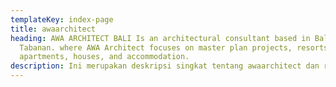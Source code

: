 ```yaml
---
templateKey: index-page
title: awaarchitect
heading: AWA ARCHITECT BALI Is an architectural consultant based in Bali,
  Tabanan. where AWA Architect focuses on master plan projects, resorts, villas,
  apartments, houses, and accommodation.
description: Ini merupakan deskripsi singkat tentang awaarchitect dan ringkasan projects
---
```

